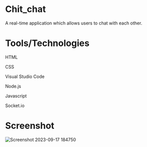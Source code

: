 # Chit_chat
A real-time application which allows users to chat with each other.

# Tools/Technologies
HTML

CSS

Visual Studio Code

Node.js

Javascript

Socket.io

# Screenshot
 ![Screenshot 2023-09-17 184750](https://github.com/FingNaresh/CHIT-CHAT/assets/128717492/43bca043-819f-4d59-b613-901ec9b4a137)
